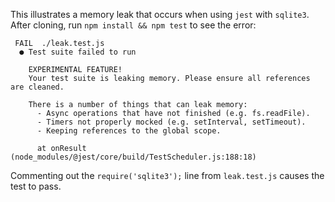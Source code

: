 This illustrates a memory leak that occurs when using `jest` with `sqlite3`. After cloning, run `npm install && npm test` to see the error:

```
 FAIL  ./leak.test.js
  ● Test suite failed to run

    EXPERIMENTAL FEATURE!
    Your test suite is leaking memory. Please ensure all references are cleaned.

    There is a number of things that can leak memory:
      - Async operations that have not finished (e.g. fs.readFile).
      - Timers not properly mocked (e.g. setInterval, setTimeout).
      - Keeping references to the global scope.

      at onResult (node_modules/@jest/core/build/TestScheduler.js:188:18)
```

Commenting out the `require('sqlite3');` line from `leak.test.js` causes the test to pass.
